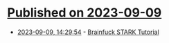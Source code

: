 # [Published on 2023-09-09](index.md)

* [2023-09-09, 14:29:54](https://lobste.rs/s/scwhgh/brainfuck_stark_tutorial) - [Brainfuck STARK Tutorial](https://neptune.cash/learn/brainfuck-tutorial/)

